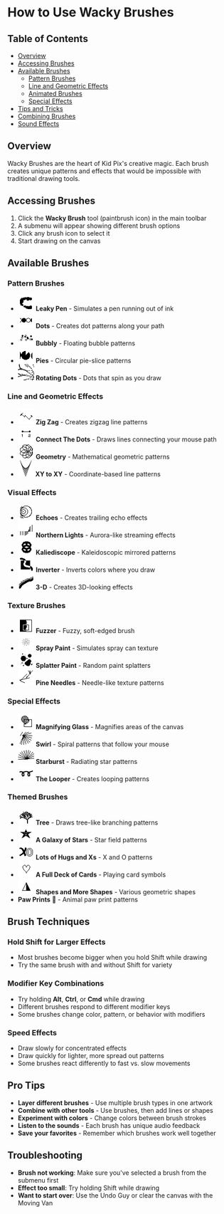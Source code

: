 # How to Use Wacky Brushes

## Table of Contents

- [Overview](#overview)
- [Accessing Brushes](#accessing-brushes)
- [Available Brushes](#available-brushes)
  - [Pattern Brushes](#pattern-brushes)
  - [Line and Geometric Effects](#line-and-geometric-effects)
  - [Animated Brushes](#animated-brushes)
  - [Special Effects](#special-effects)
- [Tips and Tricks](#tips-and-tricks)
- [Combining Brushes](#combining-brushes)
- [Sound Effects](#sound-effects)

## Overview

Wacky Brushes are the heart of Kid Pix's creative magic. Each brush creates unique patterns and effects that would be impossible with traditional drawing tools.

## Accessing Brushes

1. Click the **Wacky Brush** tool (paintbrush icon) in the main toolbar
2. A submenu will appear showing different brush options
3. Click any brush icon to select it
4. Start drawing on the canvas

## Available Brushes

### Pattern Brushes

- ![Leaky Pen](assets/tool-menu-wacky-brush-70.png) **Leaky Pen** - Simulates a pen running out of ink
- ![Dots](assets/tool-menu-wacky-brush-72.png) **Dots** - Creates dot patterns along your path
- ![Bubbly](assets/tool-menu-wacky-brush-73.png) **Bubbly** - Floating bubble patterns
- ![Pies](assets/tool-menu-wacky-brush-74.png) **Pies** - Circular pie-slice patterns
- ![Rotating Dots](assets/br12.png) **Rotating Dots** - Dots that spin as you draw

### Line and Geometric Effects

- ![Zig Zag](assets/tool-menu-wacky-brush-71.png) **Zig Zag** - Creates zigzag line patterns
- ![Connect The Dots](assets/tool-menu-wacky-brush-84.png) **Connect The Dots** - Draws lines connecting your mouse path
- ![Geometry](assets/tool-menu-wacky-brush-88.png) **Geometry** - Mathematical geometric patterns
- ![XY to XY](assets/br16.png) **XY to XY** - Coordinate-based line patterns

### Visual Effects

- ![Echoes](assets/tool-menu-wacky-brush-75.png) **Echoes** - Creates trailing echo effects
- ![Northern Lights](assets/tool-menu-wacky-brush-76.png) **Northern Lights** - Aurora-like streaming effects
- ![Kaliediscope](assets/tool-menu-wacky-brush-82.png) **Kaliediscope** - Kaleidoscopic mirrored patterns
- ![Inverter](assets/tool-menu-wacky-brush-87.png) **Inverter** - Inverts colors where you draw
- ![3-D](assets/tool-menu-wacky-brush-81.png) **3-D** - Creates 3D-looking effects

### Texture Brushes

- ![Fuzzer](assets/tool-menu-wacky-brush-77.png) **Fuzzer** - Fuzzy, soft-edged brush
- ![Spray Paint](assets/tool-menu-wacky-brush-79.png) **Spray Paint** - Simulates spray can texture
- ![Splatter Paint](assets/tool-menu-wacky-brush-91.png) **Splatter Paint** - Random paint splatters
- ![Pine Needles](assets/tool-menu-wacky-brush-80.png) **Pine Needles** - Needle-like texture patterns

### Special Effects

- ![Magnifying Glass](assets/tool-menu-wacky-brush-78.png) **Magnifying Glass** - Magnifies areas of the canvas
- ![Swirl](assets/tool-menu-wacky-brush-86.png) **Swirl** - Spiral patterns that follow your mouse
- ![Starburst](assets/br-starburst.png) **Starburst** - Radiating star patterns
- ![The Looper](assets/tool-menu-wacky-brush-92.png) **The Looper** - Creates looping patterns

### Themed Brushes

- ![Tree](assets/tool-menu-wacky-brush-89.png) **Tree** - Draws tree-like branching patterns
- ![A Galaxy of Stars](assets/tool-menu-wacky-brush-94.png) **A Galaxy of Stars** - Star field patterns
- ![Lots of Hugs and Xs](assets/tool-menu-wacky-brush-95.png) **Lots of Hugs and Xs** - X and O patterns
- ![A Full Deck of Cards](assets/tool-menu-wacky-brush-96.png) **A Full Deck of Cards** - Playing card symbols
- ![Shapes and More Shapes](assets/tool-menu-wacky-brush-97.png) **Shapes and More Shapes** - Various geometric shapes
- **Paw Prints** 🐾 - Animal paw print patterns

## Brush Techniques

### Hold Shift for Larger Effects

- Most brushes become bigger when you hold Shift while drawing
- Try the same brush with and without Shift for variety

### Modifier Key Combinations

- Try holding **Alt**, **Ctrl**, or **Cmd** while drawing
- Different brushes respond to different modifier keys
- Some brushes change color, pattern, or behavior with modifiers

### Speed Effects

- Draw slowly for concentrated effects
- Draw quickly for lighter, more spread out patterns
- Some brushes react differently to fast vs. slow movements

## Pro Tips

- **Layer different brushes** - Use multiple brush types in one artwork
- **Combine with other tools** - Use brushes, then add lines or shapes
- **Experiment with colors** - Change colors between brush strokes
- **Listen to the sounds** - Each brush has unique audio feedback
- **Save your favorites** - Remember which brushes work well together

## Troubleshooting

- **Brush not working**: Make sure you've selected a brush from the submenu first
- **Effect too small**: Try holding Shift while drawing
- **Want to start over**: Use the Undo Guy or clear the canvas with the Moving Van

